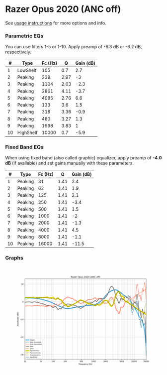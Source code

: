 # Razer Opus 2020 (ANC off)
See [usage instructions](https://github.com/jaakkopasanen/AutoEq#usage) for more options and info.

### Parametric EQs
You can use filters 1-5 or 1-10. Apply preamp of -6.3 dB or -6.2 dB, respectively.

|   # | Type      |   Fc (Hz) |    Q |   Gain (dB) |
|-----|-----------|-----------|------|-------------|
|   1 | LowShelf  |       105 | 0.7  |         2.7 |
|   2 | Peaking   |       239 | 2.97 |        -3   |
|   3 | Peaking   |      1104 | 2.03 |        -2.3 |
|   4 | Peaking   |      2861 | 4.11 |        -3.7 |
|   5 | Peaking   |      4085 | 2.76 |         6.6 |
|   6 | Peaking   |       133 | 3.6  |         1.5 |
|   7 | Peaking   |       318 | 3.36 |        -0.9 |
|   8 | Peaking   |       480 | 3.27 |         1.3 |
|   9 | Peaking   |      1998 | 3.83 |         1   |
|  10 | HighShelf |     10000 | 0.7  |        -5.9 |

### Fixed Band EQs
When using fixed band (also called graphic) equalizer, apply preamp of **-4.0 dB** (if available) and set gains manually with these parameters.

|   # | Type    |   Fc (Hz) |    Q |   Gain (dB) |
|-----|---------|-----------|------|-------------|
|   1 | Peaking |        31 | 1.41 |         2.4 |
|   2 | Peaking |        62 | 1.41 |         1.9 |
|   3 | Peaking |       125 | 1.41 |         2.1 |
|   4 | Peaking |       250 | 1.41 |        -3.4 |
|   5 | Peaking |       500 | 1.41 |         1.5 |
|   6 | Peaking |      1000 | 1.41 |        -2   |
|   7 | Peaking |      2000 | 1.41 |        -1.3 |
|   8 | Peaking |      4000 | 1.41 |         4.5 |
|   9 | Peaking |      8000 | 1.41 |        -1.1 |
|  10 | Peaking |     16000 | 1.41 |       -11.5 |

### Graphs
![](./Razer%20Opus%202020%20(ANC%20off).png)
